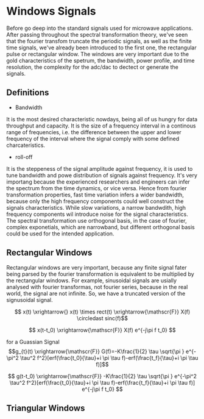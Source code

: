 # Windows Signals 

Before go deep into the standard signals used for microwave applications. After passing throughout the spectral transformation theory, we've seen that the fourier transfom truncate the periodic signals, as well as the finite time signals, we've already been introduced to the first one, the rectangular pulse or rectangular window. The windows are very important due to the gold characteristics of the spetrum, the bandwidth, power profile, and time resolution, the complexity for the adc/dac to dectect or generate the signals.

## Definitions


- Bandwidth

It is the most desired characteristic nowdays, being all of us hungry for data throughput and capacity. It is the size of a frequency interval in a continous range of frequencies, i.e. the difference between the upper and lower frequency of the interval where the signal comply with some defined charcateristics.

- roll-off

It is the steppeness of the signal amplitude against frequency, it is used to tune bandwidth and powe distribution of signals against frequency. It's very importang because the experienced researchers and engineers can infer the spectrum from the time dynamics, or vice versa. Hence from fourier transformation properties, fast time variation infers a wider bandwidth, because only the high frequency components could well construct the signals characteristics. While slow variations, a narrow bandwdith, high frequency components wil introduce noise for the signal characteristics. The spectral transformation use orthogonal basis, in the case of fourier, complex exponetials, which are narrowband, but different orthogonal basis could be used for the intended application.


## Rectangular Windows

Rectangular windows are very important, because any finite signal fater being parsed by the fourier transformation is equivalent to be multiplied by the rectangular windows. For example, sinusoidal signals are usially analysed with fourier transformas, not fourier series, because in the real world, the signal are not infinite. So, we have a truncated version of the signusoidal signal.

$$ x(t) \xrightarrow{} x(t) \times rect(t) \xrightarrow{\mathscr{F}} X(f) \circledast sinc(f)$$

$$ x(t-t_0) \xrightarrow{\mathscr{F}} X(f) e^{-j\pi f t_0} $$

for a Guassian Signal 
$$g_{t}(t) \xrightarrow{\mathscr{F}}  G(f)=-K\frac{1}{2} \tau \sqrt{\pi } e^{-\pi^2 \tau^2 f^2}[erf(\frac{t_0}{\tau}+i \pi \tau f)-erf(\frac{t_f}{\tau}+i \pi \tau f)]$$


$$ g(t-t_0) \xrightarrow{\mathscr{F}} -K\frac{1}{2} \tau \sqrt{\pi } e^{-\pi^2 \tau^2 f^2}[erf(\frac{t_0}{\tau}+i \pi \tau f)-erf(\frac{t_f}{\tau}+i \pi \tau f)] e^{-j\pi f t_0} $$

## Triangular  Windows






